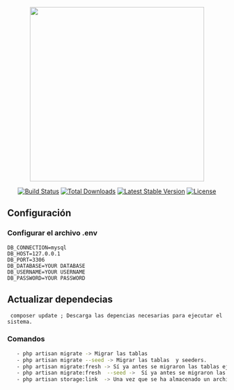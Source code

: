 <p align="center"><a href="https://laravel.com" target="_blank"><img src="https://raw.githubusercontent.com/laravel/art/master/logo-lockup/5%20SVG/2%20CMYK/1%20Full%20Color/laravel-logolockup-cmyk-red.svg" width="400"></a></p>

<p align="center">
<a href="https://travis-ci.org/laravel/framework"><img src="https://travis-ci.org/laravel/framework.svg" alt="Build Status"></a>
<a href="https://packagist.org/packages/laravel/framework"><img src="https://img.shields.io/packagist/dt/laravel/framework" alt="Total Downloads"></a>
<a href="https://packagist.org/packages/laravel/framework"><img src="https://img.shields.io/packagist/v/laravel/framework" alt="Latest Stable Version"></a>
<a href="https://packagist.org/packages/laravel/framework"><img src="https://img.shields.io/packagist/l/laravel/framework" alt="License"></a>
</p>



## Configuración

### Configurar el archivo .env

```
DB_CONNECTION=mysql
DB_HOST=127.0.0.1
DB_PORT=3306
DB_DATABASE=YOUR DATABASE
DB_USERNAME=YOUR USERNAME
DB_PASSWORD=YOUR PASSWORD
```
## Actualizar dependecias
```
 composer update ; Descarga las depencias necesarias para ejecutar el sistema. 
```

### Comandos
```bash
   - php artisan migrate -> Migrar las tablas 
   - php artisan migrate --seed -> Migrar las tablas  y seeders.
   - php artisan migrate:fresh -> Sí ya antes se migraron las tablas ejecutar este comando para realizar los cambios realizados.
   - php artisan migrate:fresh  --seed ->  Sí ya antes se migraron las tablas ejecutar este comando para realizar los cambios y enviar los seeders.
   - php artisan storage:link  -> Una vez que se ha almacenado un archivo y se ha creado el enlace simbólico, puede crear una URL a los archivos utilizando el asistente de activos.
```


